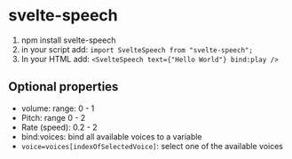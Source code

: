 # svelte-speech

1. npm install svelte-speech
2. in your script add: `import SvelteSpeech from "svelte-speech";`
3. In your HTML add: `<SvelteSpeech text={"Hello World"} bind:play />`

## Optional properties

- volume: range: 0 - 1
- Pitch: range 0 - 2
- Rate (speed): 0.2 - 2
- bind:voices: bind all available voices to a variable
- `voice=voices[indexOfSelectedVoice]`: select one of the available voices
